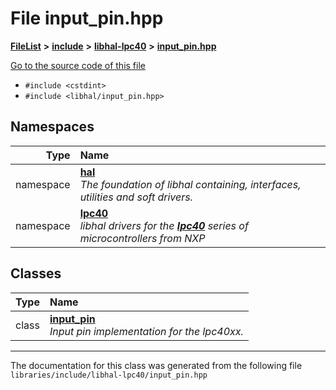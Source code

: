 

# File input\_pin.hpp



[**FileList**](files.md) **>** [**include**](dir_cba0faac6e93618a6e2539705915bd70.md) **>** [**libhal-lpc40**](dir_2fff134b595a3a874b0307aab0eea726.md) **>** [**input\_pin.hpp**](libhal-lpc40_2input__pin_8hpp.md)

[Go to the source code of this file](libhal-lpc40_2input__pin_8hpp_source.md)



* `#include <cstdint>`
* `#include <libhal/input_pin.hpp>`













## Namespaces

| Type | Name |
| ---: | :--- |
| namespace | [**hal**](namespacehal.md) <br>_The foundation of libhal containing, interfaces, utilities and soft drivers._  |
| namespace | [**lpc40**](namespacehal_1_1lpc40.md) <br>_libhal drivers for the_ [_**lpc40**_](namespacehal_1_1lpc40.md) _series of microcontrollers from NXP_ |


## Classes

| Type | Name |
| ---: | :--- |
| class | [**input\_pin**](classhal_1_1lpc40_1_1input__pin.md) <br>_Input pin implementation for the lpc40xx._  |



















































------------------------------
The documentation for this class was generated from the following file `libraries/include/libhal-lpc40/input_pin.hpp`

